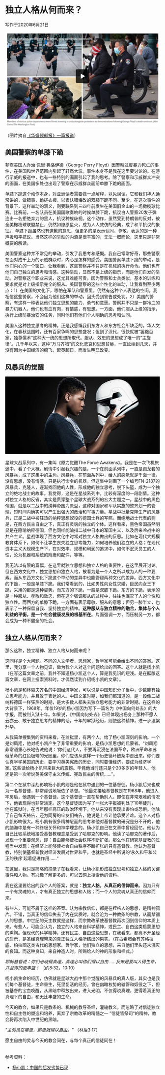 # 独立人格从何而来？

写作于2020年6月21日

![](images/police1.png)

（图片摘自[《华盛顿邮报》一篇报道](https://www.washingtonpost.com/nation/2020/06/01/some-officers-march-kneel-with-protesters-creating-dissonant-images-fraught-weekend-uprisings/)）

## 美国警察的单膝下跪

非裔美国人乔治·佩里·弗洛伊德（George Perry Floyd）因警察过度暴力死亡的事件，在美国和世界范围内引起了轩然大波。事件本身不是我在这里要讨论的。在游行示威的报道中，也有一些特别的画面引起了我的思考。除了警察和示威群众冲突的画面，在美国多处也出现了警察在示威群众面前单膝下跪的画面。

单膝下跪这个动作本身，对亚洲读者需要做一点解释，以免误读。它和我们华人通常讲的，做错事，跪搓衣板，以表认错悔改的双膝下跪不同。至少，在这次事件的背景下，这样举动的涵义，则要联系到三四年前发生在美国旧金山的一场橄榄球比赛。比赛前，一名队员在美国国歌奏响的时候单膝下跪，抗议白人警察20发子弹连击一名拒绝弃刀的黑人，抗议种族歧视。这个动作，虽然受到特朗普的反对，被全美橄榄球联盟禁止，仍然如燎原星火，成为人人效仿的经典，成了和平抗议的象征。 单膝下跪虽然也有道歉的意思，但更多的是表示认同、尊敬，表达的是一种声援和平抗议。当然这样的举动的内涵是很丰富的，无法一概而论，这里只是非常概要的解读。

美国警察这种并不常见的举动，引发了我思考和感慨。我自己常常好奇，那些警察在面对成千上万的示威群众时，内心是怎样的感受。美国警察单膝下跪的举动，是他们内心的一个窗口，让我看到，这些警察并不只是在机械的执行命令。他们也有他们自己独立的思考和情感。这种举动，显然不是上级的指示，而是他们自发的举动。对警察这个职业来说，这尤其难能可贵。因为警察和士兵类似，基本的训练和要求就是对上级指示完全的服从。美国警察的这些个性化的举动，让我看到至少两点：1）在美国的文化下，哪怕在军队和警察里，仍然有这种个人表达的空间。我相信这些警察，不会因为他们这样的举动，回头受到警告或处罚。2）美国的警察，有这样一种表达他们独立思想的能力、勇气和意愿。警察并不只是一群冷血的暴力机器人，他们也有血有肉，有情感，有思想。一方面，他们服从上级的指示，执行上级防暴治安的任务，同时他们有他们个人明确的思考和认同。

美国人这种独立思考的精神，正是我感慨我们东方人和东方社会所缺乏的。华人文化，在春秋战国时，还有百家争鸣的思想盛况；但到了汉代，很快就被“罢黜百家，独尊儒术”这种大一统的思想所取代。服从、效忠的思想成了唯一的”主旋律“。几千年以来，这种“万马齐喑”的文化悲哀和思想贫瘠，一直延续到几天，并没有因为中国经济的腾飞，赶英超日，而发生明显改变。

## 风暴兵的觉醒

![](images/FN-2187-Star-Wars.jpg)

星球大战系列中，有一集叫《原力觉醒The Force Awakens》。我是在一次飞机旅途中，看了个大概。剧情中引起我兴趣的是，一个在前面系列中，一直是跑龙套的风暴兵，成了这集中的主角。风暴兵，在前面系列中，给人的感觉就是千面一律，没有思想，没有情感，只是执行命令的机器。但这集中刻画了一个编号FN-2187的风暴兵，克隆人，逐渐找回他的人性，形成他的独立思考，脱下头盔，成为一个独立的绝地战士的故事。我觉得，这是在星战系列中，比较有深度的一段剧情。这种对独立人格的反省，其实是贯穿整个星球大战系列的宏大主题之一。星战中的黑色帝国，就是以二战中的纳粹帝国为原型，这种对国家和军队实施的整齐划一的管理，短时间内确实可以产生出强大的政治和军事力量。星战中批量克隆生产的风暴兵，正是二战中被狂热的纳粹思想奴役的德国士兵的写照。而绝地战士代表的则是，在西方民主自由之下，真正有灵魂的独立的个体。这样看来，黑色帝国虽然明显是在隐喻纳粹德国，但也同样能喻指二战中日本的军国主义，以及后来冷战中的共产主义。星战体现了西方文化中时常对独立人格做出的反思。比如在现代大规模教育体系下，如何不让学生丧失独立思考能力，如何培养他们独立的人格；在现代资本主义大规模生产下，在对效率、规模和利润的追求中，如何不泯灭员工的人性，沦为机器和系统的附庸和配件，等等。

我无法以有限的篇幅，在这里就独立思想和独立人格的重要性，在这里展开讨论。但在西方文化中，独立思想和独立人格，被看为是一个人之所以成为人的一种要素。而从东西方文化下跪这个举动的差异中也能管窥两种文化的差异。西方文化中的下跪，一般是单膝下跪。我们常看到的，比如男性向女性求婚，臣民向女王下跪，采用的都是这种姿势。而东方的下跪，一般是双膝下跪。东方的下跪，表示的是一种服从、孝敬和效忠，但在这个强调服从的过程中，往往也泯灭了人的个性和独立性。而西方的单膝下跪，一方面有表示尊敬、服从的意思；但另一膝半立，也表示了一种保留自我、坚持独立的精神。**这种服从与独立精神的融合，集体与个人利益的平衡，是一个社会健康发展的根基所在**。片面强调一方，而压制另一方，都会成为一种不健全的社会。

## 独立人格从何而来？

那么这种，独立精神、独立人格从何而来呢？

这同样是个大问题。不同的人文学者，思想家，哲学家可能会给出不同的答案。这里，我分享一个人物见证，做为我个人对这个问题给出的回答。这个人就是杨小凯（在写这篇文章之前，我并不知道杨小凯这个人，算是我见识的短浅。是在酝酿这篇文章，在网上搜索资料时，才偶然读到介绍杨小凯的文章）。

杨小凯是和林毅夫齐名的中国经济学家，可以说是中国知识分子当中，少数能有独立思考能力，并且敢于表达的人。中国文革时期，如我们都知道的，是一段像二战纳粹德国一样狂热的时期，是大多数人都失去独立思考能力的非常时期。在这样的大背景下，1968年，年仅19岁的杨小凯因为写下一篇名为《中国向何处去》的大字报，而被判入狱十年。如果说，《中国向何处去》已经体现出杨身上那种不愿人云亦云、敢于独立思考的精神的话，十年的牢狱经历，则使这种精神，进一步涅槃升华。

从我简单搜集到的资料来看，在监狱里，有两个人，给了杨小凯深刻的影响。一个是刘凤翔，他对杨小凯产生了非常重要的影响，是杨小凯思想的启蒙者。“刘凤翔非常语重心长地告诫他说：‘你们这代人，不要再沉浸在法国革命，欧洲革命和苏俄革命的红色极端的光圈里，你们应该从这样一个历史循环链条中走出来。你们要认真学学英国的历史，要学习英美宪政的历史，同时要懂经济，要成为经济学家。’这些话给杨小凯带来巨大的震撼。毕竟他当时还只是个20多岁的年轻人，他还是第一次听说英美保守主义传统、宪政民主的传统......"。

第二个在狱中深刻影响杨小凯的则是他在狱中遇到的一位基督徒。杨小凯后来也成为一名基督徒，非常虔诚地皈依了基督。“他最先接触基督教是在1968年，他进入牢房后，他遇到一个基督徒，这个基督徒一直在帮助别人。即使在非常艰难的情况下，他表现得也非常淡定。这个基督徒因为写了一张大字报被判处了10年徒刑，他在监狱时，在当年那样高压的政治环境下，他从来没有表现出害怕或恐惧。他除了自己每天祷告，还为同房的牢友们祷告，他说是上帝让他承受苦难。这个人对杨小凯影响很大。杨小凯有很多精神层面的思考和他对基督教的研究是分不开的，他的脑海中是有一种终极关怀和神学理念的。杨小凯自己在文章中曾经回忆，他认为自己比较系统地接受基督教理念是受到了哈耶克的影响。他读了哈耶克的著作后，发现一个重要观念，即：自由能够使社会秩序不断扩张。那么他在研究基督教的过程当中发现：在经济上能够使社会自由秩序不断扩张的只有基督教。他认为基督教，特别使基督新教对经济发展对世界和平，也就是圣经中所说的‘永久和平和公正的秩序’起着促进作用......“

在这里，我只是简略的摘录了在我看来，让杨小凯形成独立思考和独立人格的关键事件和人物。有兴趣了解更多的，可以去网上搜索他的资料。

我在这里要给出的我个人的答案，就是：**独立人格，从真正的信仰而来**。因为只有一个有灵魂的人，才有真正独立的思想和人格；而一个人的灵魂从真正的信仰而来。

有些人，可能不屑于这样的答案。认为宗教信仰，都是在桎梏人的思想，是精神鸦片。不错，当真正的信仰失去了内在实质时，就会沦为一种教条的宗教，从而禁锢人的思想。中世纪的天主教就是这样，而宗教改革使基督教再次回到信仰的本质上来。有些人，可能会认为，独立的人格来自科学精神，或民主、自由这类启蒙思想的熏陶。但现代的科学精神，还有民主、自由这些思想，在我看来，都离不开圣经的启示，是圣经真理带来的真正独立人格所结出的果实。（在古希腊会有苏格拉底、柏拉图这类古代的思想家、哲学家，他们独立的思想，来自他们里头还未泯灭的良知。而这种良知，来自神造人时，所赐给人的神的形象和样式。）

*耶稣基督说：你们必晓得真理，真理必叫你们得以自由......我来是要叫人得生命，并且得的更丰盛！* （约8:32，10:10）

杨小凯生命的经历，仿佛就是星球大战中那个觉醒的风暴兵的真人版，其实也是我们每个基督徒，生命重生，死里复活的经历。曾在幽暗权势的辖管和奴役之下，但被基督的宝血唤醒，从黑暗中释放出来，进入光明，不仅得晓真理，更得着真正的真理下的自由，和无比丰盛的生命。

今天的教会，如果只是教条的、机械的教导圣经，灌输教义，而忽略了对信徒独立性和自主性的塑造和培养，离弃了宗教改革的精髓之一 ”信徒皆祭司“的精神，教会将再次陷入中世纪的黑暗。

*"主的灵在哪里，那里就得以自由。"*  （林后3:17）

愿主自由的灵与今天的教会同在，与每个真正的信徒同在！
<br>
<br>
<br>
参考资料：

- [杨小凯：中国的后发劣势已现](https://xw.qq.com/cul/2015120202212800)

